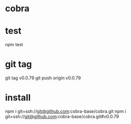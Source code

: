 # cobra

# test
npm test

# git tag
git tag v0.0.79
git push origin v0.0.79

# install
npm i git+ssh://git@github.com:cobra-base/cobra.git
npm i git+ssh://git@github.com:cobra-base/cobra.git#v0.0.79
